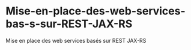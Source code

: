 # Mise-en-place-des-web-services-bas-s-sur-REST-JAX-RS
Mise en place des web services basés sur REST JAX-RS
